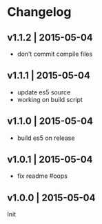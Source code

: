 # Changelog

## v1.1.2 | 2015-05-04
* don’t commit compile files

## v1.1.1 | 2015-05-04
* update es5 source
* working on build script

## v1.1.0 | 2015-05-04
* build es5 on release

## v1.0.1 | 2015-05-04
* fix readme #oops

## v1.0.0 | 2015-05-04
Init





